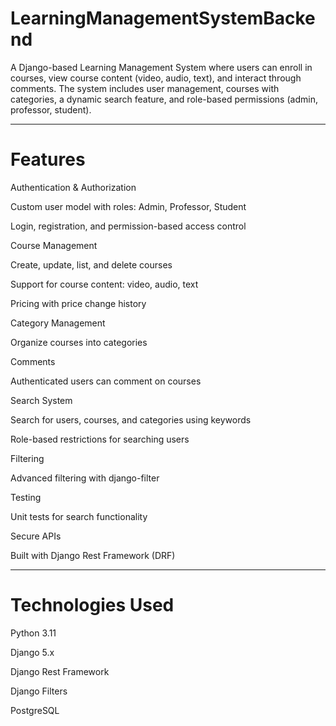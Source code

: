 # LearningManagementSystemBackend

A Django-based Learning Management System where users can enroll in courses, view course content (video, audio, text), and interact through comments.
The system includes user management, courses with categories, a dynamic search feature, and role-based permissions (admin, professor, student).
_____________________________________________________________________________________________________________________________________________________

# Features
Authentication & Authorization

Custom user model with roles: Admin, Professor, Student

Login, registration, and permission-based access control

Course Management

Create, update, list, and delete courses

Support for course content: video, audio, text

Pricing with price change history

Category Management

Organize courses into categories

Comments

Authenticated users can comment on courses

Search System

Search for users, courses, and categories using keywords

Role-based restrictions for searching users

Filtering

Advanced filtering with django-filter

Testing

Unit tests for search functionality

Secure APIs

Built with Django Rest Framework (DRF)
______________________________________________________________________________________________________________________________________________________

# Technologies Used

Python 3.11

Django 5.x

Django Rest Framework

Django Filters

PostgreSQL
